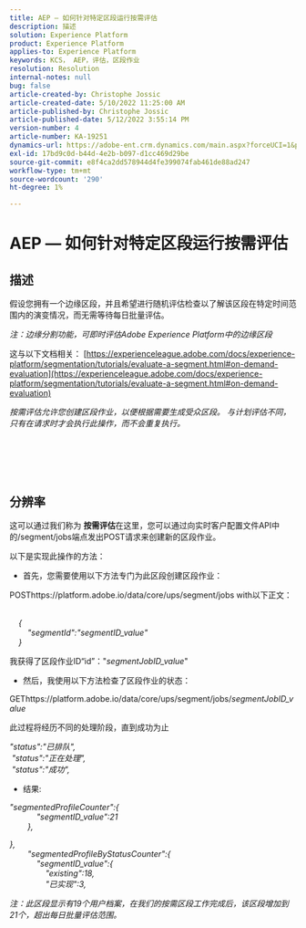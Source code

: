 ```yaml
---
title: AEP — 如何针对特定区段运行按需评估
description: 描述
solution: Experience Platform
product: Experience Platform
applies-to: Experience Platform
keywords: KCS， AEP，评估，区段作业
resolution: Resolution
internal-notes: null
bug: false
article-created-by: Christophe Jossic
article-created-date: 5/10/2022 11:25:00 AM
article-published-by: Christophe Jossic
article-published-date: 5/12/2022 3:55:14 PM
version-number: 4
article-number: KA-19251
dynamics-url: https://adobe-ent.crm.dynamics.com/main.aspx?forceUCI=1&pagetype=entityrecord&etn=knowledgearticle&id=e9b791cf-53d0-ec11-a7b5-00224809c101
exl-id: 17bd9c0d-b44d-4e2b-b097-d1cc469d29be
source-git-commit: e8f4ca2dd578944d4fe399074fab461de88ad247
workflow-type: tm+mt
source-wordcount: '290'
ht-degree: 1%

---
```


# AEP — 如何针对特定区段运行按需评估

## 描述


假设您拥有一个边缘区段，并且希望进行随机评估检查以了解该区段在特定时间范围内的演变情况，而无需等待每日批量评估。

*注：边缘分割功能，可即时评估Adobe Experience Platform中的边缘区段*



这与以下文档相关： [https://experienceleague.adobe.com/docs/experience-platform/segmentation/tutorials/evaluate-a-segment.html#on-demand-evaluation](https://experienceleague.adobe.com/docs/experience-platform/segmentation/tutorials/evaluate-a-segment.html#on-demand-evaluation)

*按需评估允许您创建区段作业，以便根据需要生成受众区段。 与计划评估不同，只有在请求时才会执行此操作，而不会重复执行。*




<br><br> <br><br>

## 分辨率


这可以通过我们称为 <b>按需评估</b>在这里，您可以通过向实时客户配置文件API中的/segment/jobs端点发出POST请求来创建新的区段作业。



以下是实现此操作的方法：



- 首先，您需要使用以下方法专门为此区段创建区段作业：


POSThttps://platform.adobe.io/data/core/ups/segment/jobs with以下正文：

*<br>    {
<br>        &quot;segmentId&quot;:&quot;segmentID_value&quot;
<br>    }*



我获得了区段作业ID“id”：&quot;*segmentJobID_value*&quot;



- 然后，我使用以下方法检查了区段作业的状态：


GEThttps://platform.adobe.io/data/core/ups/segment/jobs/*segmentJobID_value*



此过程将经历不同的处理阶段，直到成功为止

*&quot;status&quot;:&quot;已排队&quot;,
<br> &quot;status&quot;:&quot;正在处理&quot;,
<br> &quot;status&quot;:&quot;成功&quot;,*



- 结果:


*&quot;segmentedProfileCounter&quot;:{
<br>            &quot;segmentID_value&quot;:21
<br>        },*

*},
<br>        &quot;segmentedProfileByStatusCounter&quot;:{
<br>            &quot;segmentID_value&quot;:{
<br>                &quot;existing&quot;:18,
<br>                &quot;已实现&quot;:3,<br>*



*注：此区段显示有19个用户档案，在我们的按需区段工作完成后，该区段增加到21个，超出每日批量评估范围。*
